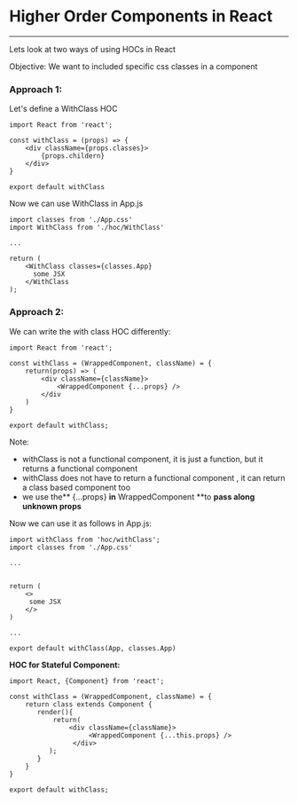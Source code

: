 # Higher Order Components in React

---

Lets look at two ways of using HOCs in React

Objective: We want to included specific css classes in a component

### Approach 1:

Let's define a WithClass HOC

```
import React from 'react'; 

const withClass = (props) => {
    <div className={props.classes}>
        {props.childern}
    </div>
}

export default withClass
```

Now we can use WithClass in App.js

```
import classes from './App.css'
import WithClass from './hoc/WithClass'

...

return (
    <WithClass classes={classes.App}
      some JSX
    </WithClass
);
```

### Approach 2:

We can write the with class HOC differently:

```
import React from 'react';

const withClass = (WrappedComponent, className) = {
    return(props) => (
        <div className={className}>
            <WrappedComponent {...props} />
        </div
    )
}

export default withClass;
```

Note:

* withClass is not a functional component, it is just a function, but it returns a functional component 
* withClass does not have to return a functional component , it can return a class based component too 
* we use the** {...props} **in** WrappedComponent **to **pass along unknown props**

Now we can use it as follows in App.js:

```
import withClass from 'hoc/withClass';
import classes from './App.css'

...


return (
    <>
     some JSX
    </>
)

...

export default withClass(App, classes.App)
```

**HOC for Stateful Component:**

```
import React, {Component} from 'react';

const withClass = (WrappedComponent, className) = {
    return class extends Component {
       render(){
           return(
               <div className={className}>
                    <WrappedComponent {...this.props} />
                </div>
          );
       }
    }
}

export default withClass;
```



